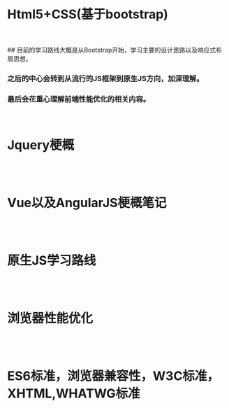 # Html5+CSS(基于bootstrap)
<br> 
<br> 
## 目前的学习路线大概是从Bootstrap开始，学习主要的设计思路以及响应式布局思想。

### 之后的中心会转到从流行的JS框架到原生JS方向，加深理解。

### 最后会花重心理解前端性能优化的相关内容。
<br> 

# Jquery梗概
<br> 
<br> 

# Vue以及AngularJS梗概笔记
<br> 
<br> 

# 原生JS学习路线
<br> 
<br> 

# 浏览器性能优化
<br> 
<br> 

# ES6标准，浏览器兼容性，W3C标准，XHTML,WHATWG标准
